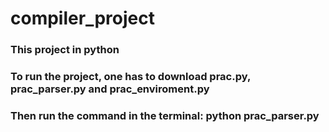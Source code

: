 # compiler_project
### This project in python
### To run the project, one has to download prac.py, prac_parser.py and prac_enviroment.py
### Then run the command in the terminal: python prac_parser.py

